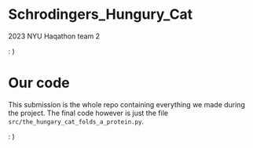 # Schrodingers_Hungury_Cat
2023 NYU Haqathon team 2

: )
# Our code
This submission is the whole repo containing everything we made during the project. The final code
however is just the file `src/the_hungary_cat_folds_a_protein.py`.

: )
